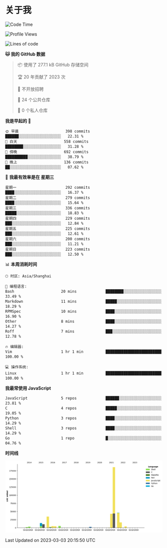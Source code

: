 # 关于我

<!--START_SECTION:waka-->
![Code Time](http://img.shields.io/badge/Code%20Time-729%20hrs%2030%20mins-blue)

![Profile Views](http://img.shields.io/badge/%E4%B8%AA%E4%BA%BA%E8%B5%84%E6%96%99%E8%A7%82%E7%9C%8B%E6%AC%A1%E6%95%B0-6-blue)

![Lines of code](https://img.shields.io/badge/%E4%BB%8E%E3%80%8CHello%20World%E3%80%8D%E8%B5%B7%E6%88%91%E5%B7%B2%E7%BB%8F%E5%86%99%E4%BA%86-332.3%20thousand%20%E8%A1%8C%E4%BB%A3%E7%A0%81-blue)

**🐱 我的 GitHub 数据** 

> 📦  使用了 277.1 kB GitHub 存储空间 
 > 
> 🏆 20 年贡献了 2023 次
 > 
> 🚫 不开放招聘
 > 
> 📜 24 个公共仓库 
 > 
> 🔑 0 个私人仓库 
 > 
**我是早起的 🐤** 

```text
🌞 早晨                     398 commits         ██████░░░░░░░░░░░░░░░░░░░   22.31 % 
🌆 白天                     558 commits         ████████░░░░░░░░░░░░░░░░░   31.28 % 
🌃 傍晚                     692 commits         ██████████░░░░░░░░░░░░░░░   38.79 % 
🌙 晚上                     136 commits         ██░░░░░░░░░░░░░░░░░░░░░░░   07.62 % 
```
📅 **我最有效率是在 星期三** 

```text
星期一                      292 commits         ████░░░░░░░░░░░░░░░░░░░░░   16.37 % 
星期二                      279 commits         ████░░░░░░░░░░░░░░░░░░░░░   15.64 % 
星期三                      336 commits         █████░░░░░░░░░░░░░░░░░░░░   18.83 % 
星期四                      229 commits         ███░░░░░░░░░░░░░░░░░░░░░░   12.84 % 
星期五                      225 commits         ███░░░░░░░░░░░░░░░░░░░░░░   12.61 % 
星期六                      200 commits         ███░░░░░░░░░░░░░░░░░░░░░░   11.21 % 
星期日                      223 commits         ███░░░░░░░░░░░░░░░░░░░░░░   12.50 % 
```


📊 **本周消耗时间** 

```text
🕑︎ 时区: Asia/Shanghai

💬 编程语言: 
Bash                     20 mins             ████████░░░░░░░░░░░░░░░░░   33.49 % 
Markdown                 11 mins             █████░░░░░░░░░░░░░░░░░░░░   18.29 % 
RPMSpec                  10 mins             ████░░░░░░░░░░░░░░░░░░░░░   16.90 % 
Other                    8 mins              ████░░░░░░░░░░░░░░░░░░░░░   14.27 % 
Roff                     7 mins              ███░░░░░░░░░░░░░░░░░░░░░░   12.78 % 

🔥 编辑器: 
Vim                      1 hr 1 min          █████████████████████████   100.00 % 

💻 操作系统: 
Linux                    1 hr 1 min          █████████████████████████   100.00 % 
```

**我最常使用 JavaScript** 

```text
JavaScript               5 repos             ██████░░░░░░░░░░░░░░░░░░░   23.81 % 
C                        4 repos             █████░░░░░░░░░░░░░░░░░░░░   19.05 % 
Python                   3 repos             ████░░░░░░░░░░░░░░░░░░░░░   14.29 % 
Shell                    3 repos             ████░░░░░░░░░░░░░░░░░░░░░   14.29 % 
Go                       1 repo              █░░░░░░░░░░░░░░░░░░░░░░░░   04.76 % 
```



**时间线**

![Lines of Code chart](https://raw.githubusercontent.com/Arondight/Arondight/master/assets/bar_graph.png)


 Last Updated on 2023-03-03 20:15:50 UTC
<!--END_SECTION:waka-->
